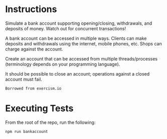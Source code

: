 # Instructions

Simulate a bank account supporting opening/closing, withdrawals, and deposits of money.
Watch out for concurrent transactions!

A bank account can be accessed in multiple ways.
Clients can make deposits and withdrawals using the internet, mobile phones, etc.
Shops can charge against the account.

Create an account that can be accessed from multiple threads/processes (terminology depends on your programming language).

It should be possible to close an account; operations against a closed account must fail.

`Borrowed from exercism.io`

# Executing Tests

From the root of the repo, run the following:

```
npm run bankaccount
```
